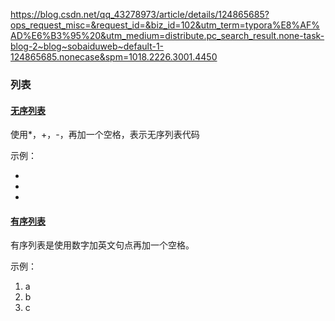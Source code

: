 https://blog.csdn.net/qq_43278973/article/details/124865685?ops_request_misc=&request_id=&biz_id=102&utm_term=typora%E8%AF%AD%E6%B3%95%20&utm_medium=distribute.pc_search_result.none-task-blog-2~blog~sobaiduweb~default-1-124865685.nonecase&spm=1018.2226.3001.4450







###  列表

####  [无序列表](https://so.csdn.net/so/search?q=无序列表&spm=1001.2101.3001.7020)

使用*，+，-，再加一个空格，表示无序列表代码

示例：

- 

- 
- 

 





####  [有序列表](https://so.csdn.net/so/search?q=有序列表&spm=1001.2101.3001.7020)

有序列表是使用数字加英文句点再加一个空格。

示例：

1. a
2. b
3. c





